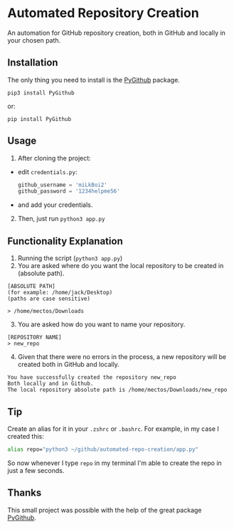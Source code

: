 # Automated Repository Creation

An automation for GitHub repository creation,
both in GitHub and locally in your chosen path.

## Installation

The only thing you need to install is the
[PyGithub](https://github.com/PyGithub/PyGithub) package.

```terminal
pip3 install PyGithub
```

or:

```terminal
pip install PyGithub
```

## Usage

1. After cloning the project:

* edit `credentials.py`:

  ```python
  github_username = 'miLkBoi2'
  github_password = '1234helpme56'
  ```

* and add your credentials.

2. Then, just run `python3 app.py`

## Functionality Explanation

1. Running the script (`python3 app.py`)
2. You are asked where do you want the local repository to be created in
(absolute path).

  ```terminal
  [ABSOLUTE PATH]
  (for example: /home/jack/Desktop)
  (paths are case sensitive)
  
  > /home/mectos/Downloads
  ```

3. You are asked how do you want to name your repository.

  ```terminal
  [REPOSITORY NAME]
  > new_repo
  ```

4. Given that there were no errors in the process,
a new repository will be created both in GitHub and locally.

  ```terminal
  You have successfully created the repository new_repo
  Both locally and in Github.
  The local repository absolute path is /home/mectos/Downloads/new_repo
  ```


## Tip

Create an alias for it in your `.zshrc` or `.bashrc`.
For example, in my case I created this:

```zsh
alias repo="python3 ~/github/automated-repo-creation/app.py"
```

So now whenever I type `repo` in my terminal
I'm able to create the repo in just a few seconds.

## Thanks

This small project was possible with the help of the great package [PyGithub](https://github.com/PyGithub/PyGithub).
